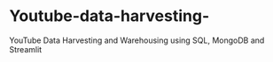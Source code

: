 # Youtube-data-harvesting-
YouTube Data Harvesting and Warehousing using SQL, MongoDB and Streamlit
